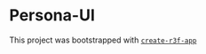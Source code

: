 # Persona-UI

This project was bootstrapped with [`create-r3f-app`](https://github.com/utsuboco/create-r3f-app)
